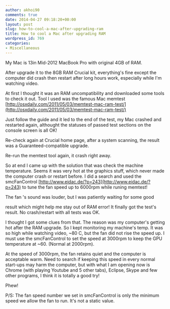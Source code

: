 ```yaml
---
author: akhoi90
comments: true
date: 2014-04-27 09:18:20+00:00
layout: post
slug: how-to-cool-a-mac-after-upgrading-ram
title: How to cool a Mac after upgrading RAM
wordpress_id: 769
categories:
- Miscellaneous
---
```


My Mac is 13in Mid-2012 MacBook Pro with original 4GB of RAM.




After upgrade it to the 8GB RAM Crucial kit, everything's fine except the computer did crash then restart after long hours work, especially while I'm watching video.




At first I thought it was an RAM uncompatibility and downloaded some tools to check it out. Tool I used was the famous Mac memtest [http://osxdaily.com/2011/05/03/memtest-mac-ram-test/](http://osxdaily.com/2011/05/03/memtest-mac-ram-test/)




Just follow the guide and it led to the end of the test, my Mac crashed and restarted again, althought the statuses of passed test sections on the console screen is all OK!  

Re-check again at Crucial home page, after a system scanning, the result was a Guaranteed-compatible upgrade.  

Re-run the memtest tool again, it crash right away.




So at end I came up with the solution that was check the machine temperature. Seems it was very hot at the graphics stuff, which never made the computer crash or restart before. I did a search and used the smcFanControl [http://www.eidac.de/?p=243](http://www.eidac.de/?p=243) to tune the fan speed up to 6000rpm while runing memtest!




The fan 's sound was louder, but I was patiently waiting for some good


 result which might help me stay out of RAM error! It finally got the test's result. No crash/restart with   all tests was OK.




I thought I got some clues from that. The reason was my computer's getting hot after the RAM upgrade. So I kept monitoring my machine's temp. It was so high while watching video, ~80 C, but the fan did not rise the speed up. I must use the smcFanControl to set the speed at 3000rpm to keep the GPU temperature at ~60. (Normal at 2000rpm).




At the speed of 3000rpm, the fan retains quiet and the computer is acceptable warm. Need to search if keeping this speed in every normal start-ups may harm the computer, but with what I am opening now is Chrome (with playing Youtube and 5 other tabs), Eclipse, Skype and few other programs, I think it is totally a good try!




Phew!




P/S: The fan speed number we set in smcFanControl is only the minimum speed we allow the fan to run. It's not a static value.
